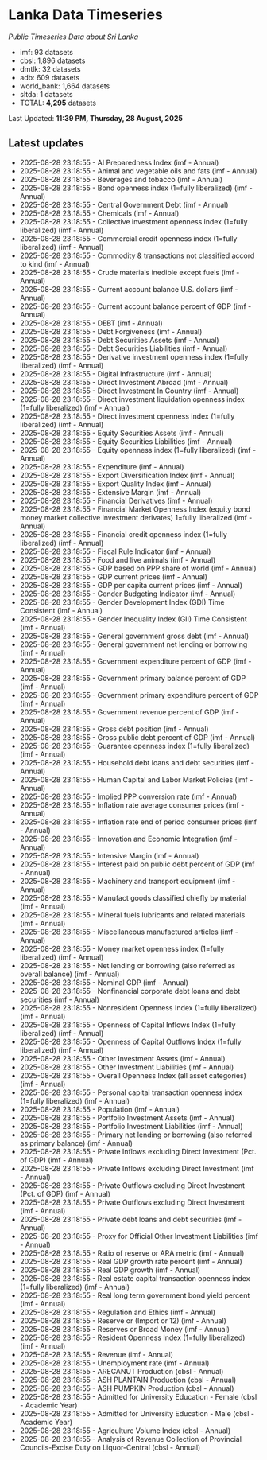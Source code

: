 # Lanka Data Timeseries
*Public Timeseries Data about Sri Lanka*

* imf: 93 datasets
* cbsl: 1,896 datasets
* dmtlk: 32 datasets
* adb: 609 datasets
* world_bank: 1,664 datasets
* sltda: 1 datasets
* TOTAL: **4,295** datasets

Last Updated: **11:39 PM, Thursday, 28 August, 2025**

## Latest updates

* 2025-08-28 23:18:55 - AI Preparedness Index (imf - Annual)
* 2025-08-28 23:18:55 - Animal and vegetable oils and fats (imf - Annual)
* 2025-08-28 23:18:55 - Beverages and tobacco (imf - Annual)
* 2025-08-28 23:18:55 - Bond openness index (1=fully liberalized) (imf - Annual)
* 2025-08-28 23:18:55 - Central Government Debt (imf - Annual)
* 2025-08-28 23:18:55 - Chemicals (imf - Annual)
* 2025-08-28 23:18:55 - Collective investment openness index (1=fully liberalized) (imf - Annual)
* 2025-08-28 23:18:55 - Commercial credit openness index (1=fully liberalized) (imf - Annual)
* 2025-08-28 23:18:55 - Commodity & transactions not classified accord to kind (imf - Annual)
* 2025-08-28 23:18:55 - Crude materials inedible except fuels (imf - Annual)
* 2025-08-28 23:18:55 - Current account balance U.S. dollars (imf - Annual)
* 2025-08-28 23:18:55 - Current account balance percent of GDP (imf - Annual)
* 2025-08-28 23:18:55 - DEBT (imf - Annual)
* 2025-08-28 23:18:55 - Debt Forgiveness (imf - Annual)
* 2025-08-28 23:18:55 - Debt Securities Assets (imf - Annual)
* 2025-08-28 23:18:55 - Debt Securities Liabilities (imf - Annual)
* 2025-08-28 23:18:55 - Derivative investment openness index (1=fully liberalized) (imf - Annual)
* 2025-08-28 23:18:55 - Digital Infrastructure (imf - Annual)
* 2025-08-28 23:18:55 - Direct Investment Abroad (imf - Annual)
* 2025-08-28 23:18:55 - Direct Investment In Country (imf - Annual)
* 2025-08-28 23:18:55 - Direct investment liquidation openness index (1=fully liberalized) (imf - Annual)
* 2025-08-28 23:18:55 - Direct investment openness index (1=fully liberalized) (imf - Annual)
* 2025-08-28 23:18:55 - Equity Securities Assets (imf - Annual)
* 2025-08-28 23:18:55 - Equity Securities Liabilities (imf - Annual)
* 2025-08-28 23:18:55 - Equity openness index (1=fully liberalized) (imf - Annual)
* 2025-08-28 23:18:55 - Expenditure (imf - Annual)
* 2025-08-28 23:18:55 - Export Diversification Index (imf - Annual)
* 2025-08-28 23:18:55 - Export Quality Index (imf - Annual)
* 2025-08-28 23:18:55 - Extensive Margin (imf - Annual)
* 2025-08-28 23:18:55 - Financial Derivatives (imf - Annual)
* 2025-08-28 23:18:55 - Financial Market Openness Index (equity bond money market collective investment derivates) 1=fully liberalized (imf - Annual)
* 2025-08-28 23:18:55 - Financial credit openness index (1=fully liberalized) (imf - Annual)
* 2025-08-28 23:18:55 - Fiscal Rule Indicator (imf - Annual)
* 2025-08-28 23:18:55 - Food and live animals (imf - Annual)
* 2025-08-28 23:18:55 - GDP based on PPP share of world (imf - Annual)
* 2025-08-28 23:18:55 - GDP current prices (imf - Annual)
* 2025-08-28 23:18:55 - GDP per capita current prices (imf - Annual)
* 2025-08-28 23:18:55 - Gender Budgeting Indicator (imf - Annual)
* 2025-08-28 23:18:55 - Gender Development Index (GDI) Time Consistent (imf - Annual)
* 2025-08-28 23:18:55 - Gender Inequality Index (GII) Time Consistent (imf - Annual)
* 2025-08-28 23:18:55 - General government gross debt (imf - Annual)
* 2025-08-28 23:18:55 - General government net lending or borrowing (imf - Annual)
* 2025-08-28 23:18:55 - Government expenditure percent of GDP (imf - Annual)
* 2025-08-28 23:18:55 - Government primary balance percent of GDP (imf - Annual)
* 2025-08-28 23:18:55 - Government primary expenditure percent of GDP (imf - Annual)
* 2025-08-28 23:18:55 - Government revenue percent of GDP (imf - Annual)
* 2025-08-28 23:18:55 - Gross debt position (imf - Annual)
* 2025-08-28 23:18:55 - Gross public debt percent of GDP (imf - Annual)
* 2025-08-28 23:18:55 - Guarantee openness index (1=fully liberalized) (imf - Annual)
* 2025-08-28 23:18:55 - Household debt loans and debt securities (imf - Annual)
* 2025-08-28 23:18:55 - Human Capital and Labor Market Policies (imf - Annual)
* 2025-08-28 23:18:55 - Implied PPP conversion rate (imf - Annual)
* 2025-08-28 23:18:55 - Inflation rate average consumer prices (imf - Annual)
* 2025-08-28 23:18:55 - Inflation rate end of period consumer prices (imf - Annual)
* 2025-08-28 23:18:55 - Innovation and Economic Integration (imf - Annual)
* 2025-08-28 23:18:55 - Intensive Margin (imf - Annual)
* 2025-08-28 23:18:55 - Interest paid on public debt percent of GDP (imf - Annual)
* 2025-08-28 23:18:55 - Machinery and transport equipment (imf - Annual)
* 2025-08-28 23:18:55 - Manufact goods classified chiefly by material (imf - Annual)
* 2025-08-28 23:18:55 - Mineral fuels lubricants and related materials (imf - Annual)
* 2025-08-28 23:18:55 - Miscellaneous manufactured articles (imf - Annual)
* 2025-08-28 23:18:55 - Money market openness index (1=fully liberalized) (imf - Annual)
* 2025-08-28 23:18:55 - Net lending or borrowing (also referred as overall balance) (imf - Annual)
* 2025-08-28 23:18:55 - Nominal GDP (imf - Annual)
* 2025-08-28 23:18:55 - Nonfinancial corporate debt loans and debt securities (imf - Annual)
* 2025-08-28 23:18:55 - Nonresident Openness Index (1=fully liberalized) (imf - Annual)
* 2025-08-28 23:18:55 - Openness of Capital Inflows Index (1=fully liberalized) (imf - Annual)
* 2025-08-28 23:18:55 - Openness of Capital Outflows Index (1=fully liberalized) (imf - Annual)
* 2025-08-28 23:18:55 - Other Investment Assets (imf - Annual)
* 2025-08-28 23:18:55 - Other Investment Liabilities (imf - Annual)
* 2025-08-28 23:18:55 - Overall Openness Index (all asset categories) (imf - Annual)
* 2025-08-28 23:18:55 - Personal capital transaction openness index (1=fully liberalized) (imf - Annual)
* 2025-08-28 23:18:55 - Population (imf - Annual)
* 2025-08-28 23:18:55 - Portfolio Investment Assets (imf - Annual)
* 2025-08-28 23:18:55 - Portfolio Investment Liabilities (imf - Annual)
* 2025-08-28 23:18:55 - Primary net lending or borrowing (also referred as primary balance) (imf - Annual)
* 2025-08-28 23:18:55 - Private Inflows excluding Direct Investment (Pct. of GDP) (imf - Annual)
* 2025-08-28 23:18:55 - Private Inflows excluding Direct Investment (imf - Annual)
* 2025-08-28 23:18:55 - Private Outflows excluding Direct Investment (Pct. of GDP) (imf - Annual)
* 2025-08-28 23:18:55 - Private Outflows excluding Direct Investment (imf - Annual)
* 2025-08-28 23:18:55 - Private debt loans and debt securities (imf - Annual)
* 2025-08-28 23:18:55 - Proxy for Official Other Investment Liabilities (imf - Annual)
* 2025-08-28 23:18:55 - Ratio of reserve or ARA metric (imf - Annual)
* 2025-08-28 23:18:55 - Real GDP growth rate percent (imf - Annual)
* 2025-08-28 23:18:55 - Real GDP growth (imf - Annual)
* 2025-08-28 23:18:55 - Real estate capital transaction openness index (1=fully liberalized) (imf - Annual)
* 2025-08-28 23:18:55 - Real long term government bond yield percent (imf - Annual)
* 2025-08-28 23:18:55 - Regulation and Ethics (imf - Annual)
* 2025-08-28 23:18:55 - Reserve or (Import or 12) (imf - Annual)
* 2025-08-28 23:18:55 - Reserves or Broad Money (imf - Annual)
* 2025-08-28 23:18:55 - Resident Openness Index (1=fully liberalized) (imf - Annual)
* 2025-08-28 23:18:55 - Revenue (imf - Annual)
* 2025-08-28 23:18:55 - Unemployment rate (imf - Annual)
* 2025-08-28 23:18:55 - ARECANUT Production (cbsl - Annual)
* 2025-08-28 23:18:55 - ASH PLANTAIN Production (cbsl - Annual)
* 2025-08-28 23:18:55 - ASH PUMPKIN Production (cbsl - Annual)
* 2025-08-28 23:18:55 - Admitted for University Education - Female (cbsl - Academic Year)
* 2025-08-28 23:18:55 - Admitted for University Education - Male (cbsl - Academic Year)
* 2025-08-28 23:18:55 - Agriculture Volume Index (cbsl - Annual)
* 2025-08-28 23:18:55 - Analysis of Revenue Collection of Provincial Councils-Excise Duty on Liquor-Central (cbsl - Annual)